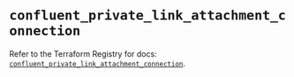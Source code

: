 # `confluent_private_link_attachment_connection`

Refer to the Terraform Registry for docs: [`confluent_private_link_attachment_connection`](https://registry.terraform.io/providers/confluentinc/confluent/2.11.0/docs/resources/private_link_attachment_connection).
